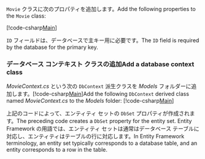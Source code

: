 <span data-ttu-id="34a80-101">`Movie` クラスに次のプロパティを追加します。</span><span class="sxs-lookup"><span data-stu-id="34a80-101">Add the following properties to the `Movie` class:</span></span>

[!code-csharp[Main](../../tutorials/razor-pages/razor-pages-start/sample/RazorPagesMovie/Models/MovieNoEF.cs?name=snippet_MovieNoEF)]

<span data-ttu-id="34a80-102">`ID` フィールドは、データベースで主キー用に必要です。</span><span class="sxs-lookup"><span data-stu-id="34a80-102">The `ID` field is required by the database for the primary key.</span></span>

<a name="dc"></a>
### <a name="add-a-database-context-class"></a><span data-ttu-id="34a80-103">データベース コンテキスト クラスの追加</span><span class="sxs-lookup"><span data-stu-id="34a80-103">Add a database context class</span></span>

<span data-ttu-id="34a80-104">*MovieContext.cs* という次の `DbContext` 派生クラスを *Models* フォルダーに追加します。[!code-csharp[Main](../../tutorials/razor-pages/razor-pages-start/snapshot_sample/RazorPagesMovie/Models/MovieContext.cs)]</span><span class="sxs-lookup"><span data-stu-id="34a80-104">Add the following `DbContext` derived class named *MovieContext.cs* to the *Models* folder: [!code-csharp[Main](../../tutorials/razor-pages/razor-pages-start/snapshot_sample/RazorPagesMovie/Models/MovieContext.cs)]</span></span>

<span data-ttu-id="34a80-105">上記のコードによって、エンティティ セットの `DbSet` プロパティが作成されます。</span><span class="sxs-lookup"><span data-stu-id="34a80-105">The preceding code creates a `DbSet` property for the entity set.</span></span> <span data-ttu-id="34a80-106">Entity Framework の用語では、エンティティ セットは通常はデータベース テーブルに対応し、エンティティはテーブルの行に対応します。</span><span class="sxs-lookup"><span data-stu-id="34a80-106">In Entity Framework terminology, an entity set typically corresponds to a database table, and an entity corresponds to a row in the table.</span></span>
